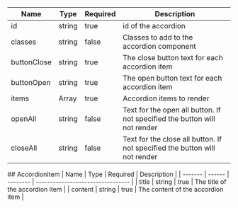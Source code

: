 | Name        | Type                 | Required | Description                                                                |
| ----------- | -------------------- | -------- | -------------------------------------------------------------------------- |
| id          | string               | true     | id of the accordion                                                        |
| classes     | string               | false    | Classes to add to the accordion component                                  |
| buttonClose | string               | true     | The close button text for each accordion item                              |
| buttonOpen  | string               | true     | The open button text for each accordion item                               |
| items       | Array<AccordionItem> | true     | Accordion items to render                                                  |
| openAll     | string               | false    | Text for the open all button. If not specified the button will not render  |
| closeAll    | string               | false    | Text for the close all button. If not specified the button will not render |

## AccordionItem
| Name | Type | Required | Description |
| ------- | ------ | -------- | --------------------------------- |
| title | string | true | The title of the accordion item |
| content | string | true | The content of the accordion item |
